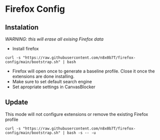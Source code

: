 # Firefox Config



## Instalation
*WARNING: this will erase all exising Firefox data*
- Install firefox
```
curl -s "https://raw.githubusercontent.com/n8x0b7T/firefox-config/main/bootstrap.sh" | bash
```
- Firefox will open once to generate a baseline profile. Close it once the extensions are done installing.
- Make sure to set default search engine
- Set apropriate settings in CanvasBlocker

## Update
This mode will not configure extensions or remove the existing Firefox profile
```
curl -s "https://raw.githubusercontent.com/n8x0b7T/firefox-config/main/bootstrap.sh" | bash -s -- -u
```